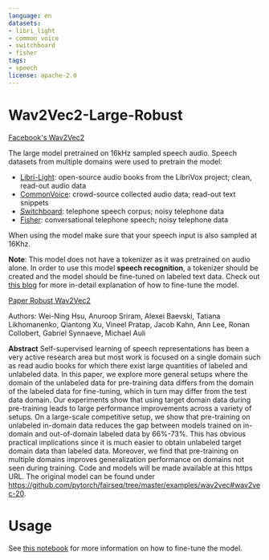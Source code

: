 ```yaml
---
language: en
datasets:
- libri_light
- common_voice
- switchboard
- fisher
tags:
- speech
license: apache-2.0
---
```


# Wav2Vec2-Large-Robust

[Facebook's Wav2Vec2](https://ai.facebook.com/blog/wav2vec-20-learning-the-structure-of-speech-from-raw-audio/)

The large model pretrained on 16kHz sampled speech audio. 
Speech datasets from multiple domains were used to pretrain the model:
- [Libri-Light](https://github.com/facebookresearch/libri-light): open-source audio books from the LibriVox project; clean, read-out audio data
- [CommonVoice](https://huggingface.co/datasets/common_voice): crowd-source collected audio data; read-out text snippets
- [Switchboard](https://catalog.ldc.upenn.edu/LDC97S62): telephone speech corpus; noisy telephone data
- [Fisher](https://catalog.ldc.upenn.edu/LDC2004T19): conversational telephone speech; noisy telephone data

When using the model make sure that your speech input is also sampled at 16Khz.

**Note**: This model does not have a tokenizer as it was pretrained on audio alone. In order to use this model **speech recognition**, a tokenizer should be created and the model should be fine-tuned on labeled text data. Check out [this blog](https://huggingface.co/blog/fine-tune-wav2vec2-english) for more in-detail explanation of how to fine-tune the model.

[Paper Robust Wav2Vec2](https://arxiv.org/abs/2104.01027)

Authors: Wei-Ning Hsu, Anuroop Sriram, Alexei Baevski, Tatiana Likhomanenko, Qiantong Xu, Vineel Pratap, Jacob Kahn, Ann Lee, Ronan Collobert, Gabriel Synnaeve, Michael Auli

**Abstract**
Self-supervised learning of speech representations has been a very active research area but most work is focused on a single domain such as read audio books for which there exist large quantities of labeled and unlabeled data. In this paper, we explore more general setups where the domain of the unlabeled data for pre-training data differs from the domain of the labeled data for fine-tuning, which in turn may differ from the test data domain. Our experiments show that using target domain data during pre-training leads to large performance improvements across a variety of setups. On a large-scale competitive setup, we show that pre-training on unlabeled in-domain data reduces the gap between models trained on in-domain and out-of-domain labeled data by 66%-73%. This has obvious practical implications since it is much easier to obtain unlabeled target domain data than labeled data. Moreover, we find that pre-training on multiple domains improves generalization performance on domains not seen during training. Code and models will be made available at this https URL.
The original model can be found under https://github.com/pytorch/fairseq/tree/master/examples/wav2vec#wav2vec-20.

# Usage

See [this notebook](https://colab.research.google.com/drive/1FjTsqbYKphl9kL-eILgUc-bl4zVThL8F?usp=sharing) for more information on how to fine-tune the model.
